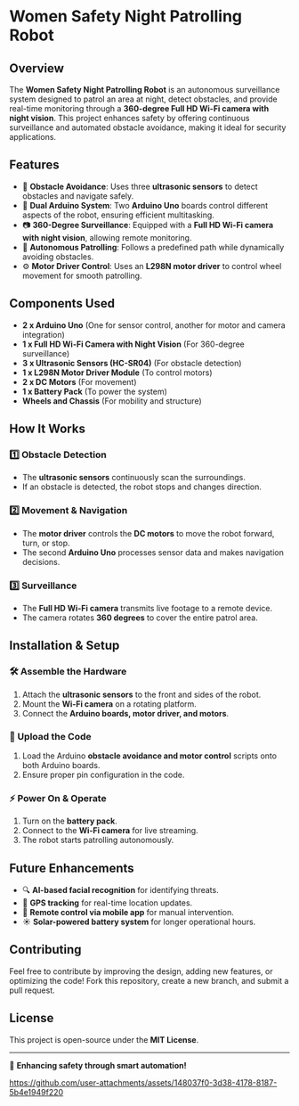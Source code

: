 # Women Safety Night Patrolling Robot

## Overview
The **Women Safety Night Patrolling Robot** is an autonomous surveillance system designed to patrol an area at night, detect obstacles, and provide real-time monitoring through a **360-degree Full HD Wi-Fi camera with night vision**. This project enhances safety by offering continuous surveillance and automated obstacle avoidance, making it ideal for security applications.

## Features
- 🚧 **Obstacle Avoidance**: Uses three **ultrasonic sensors** to detect obstacles and navigate safely.
- 🔄 **Dual Arduino System**: Two **Arduino Uno** boards control different aspects of the robot, ensuring efficient multitasking.
- 📷 **360-Degree Surveillance**: Equipped with a **Full HD Wi-Fi camera with night vision**, allowing remote monitoring.
- 🤖 **Autonomous Patrolling**: Follows a predefined path while dynamically avoiding obstacles.
- ⚙️ **Motor Driver Control**: Uses an **L298N motor driver** to control wheel movement for smooth patrolling.

## Components Used
- **2 x Arduino Uno** (One for sensor control, another for motor and camera integration)
- **1 x Full HD Wi-Fi Camera with Night Vision** (For 360-degree surveillance)
- **3 x Ultrasonic Sensors (HC-SR04)** (For obstacle detection)
- **1 x L298N Motor Driver Module** (To control motors)
- **2 x DC Motors** (For movement)
- **1 x Battery Pack** (To power the system)
- **Wheels and Chassis** (For mobility and structure)

## How It Works
### 1️⃣ Obstacle Detection
- The **ultrasonic sensors** continuously scan the surroundings.
- If an obstacle is detected, the robot stops and changes direction.

### 2️⃣ Movement & Navigation
- The **motor driver** controls the **DC motors** to move the robot forward, turn, or stop.
- The second **Arduino Uno** processes sensor data and makes navigation decisions.

### 3️⃣ Surveillance
- The **Full HD Wi-Fi camera** transmits live footage to a remote device.
- The camera rotates **360 degrees** to cover the entire patrol area.

## Installation & Setup
### 🛠️ Assemble the Hardware
1. Attach the **ultrasonic sensors** to the front and sides of the robot.
2. Mount the **Wi-Fi camera** on a rotating platform.
3. Connect the **Arduino boards, motor driver, and motors**.

### 🔌 Upload the Code
1. Load the Arduino **obstacle avoidance and motor control** scripts onto both Arduino boards.
2. Ensure proper pin configuration in the code.

### ⚡ Power On & Operate
1. Turn on the **battery pack**.
2. Connect to the **Wi-Fi camera** for live streaming.
3. The robot starts patrolling autonomously.

## Future Enhancements
- 🔍 **AI-based facial recognition** for identifying threats.
- 📡 **GPS tracking** for real-time location updates.
- 📱 **Remote control via mobile app** for manual intervention.
- ☀️ **Solar-powered battery system** for longer operational hours.

## Contributing
Feel free to contribute by improving the design, adding new features, or optimizing the code! Fork this repository, create a new branch, and submit a pull request. 

## License
This project is open-source under the **MIT License**.

---

🚀 **Enhancing safety through smart automation!**


https://github.com/user-attachments/assets/148037f0-3d38-4178-8187-5b4e1949f220

